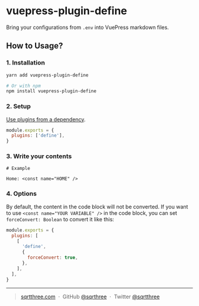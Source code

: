 # vuepress-plugin-define

Bring your configurations from `.env` into VuePress markdown files.

## How to Usage?

### 1. Installation

```sh
yarn add vuepress-plugin-define

# Or with npm
npm install vuepress-plugin-define
```

### 2. Setup

[Use plugins from a dependency](https://vuepress.vuejs.org/plugin/using-a-plugin.html#use-plugins-from-a-dependency).

```js
module.exports = {
  plugins: ['define'],
}
```

### 3. Write your contents

```
# Example

Home: <const name="HOME" />
```

### 4. Options

By default, the content in the code block will not be converted. If you want to use `<const name="YOUR VARIABLE" />` in the code block, you can set `forceConvert: Boolean` to convert it like this:

```js
module.exports = {
  plugins: [
    [
      'define',
      {
        forceConvert: true,
      },
    ],
  ],
}
```

---

> [sqrtthree.com](http://sqrtthree.com/) &nbsp;&middot;&nbsp;
> GitHub [@sqrthree](https://github.com/sqrthree) &nbsp;&middot;&nbsp;
> Twitter [@sqrtthree](https://twitter.com/sqrtthree)
